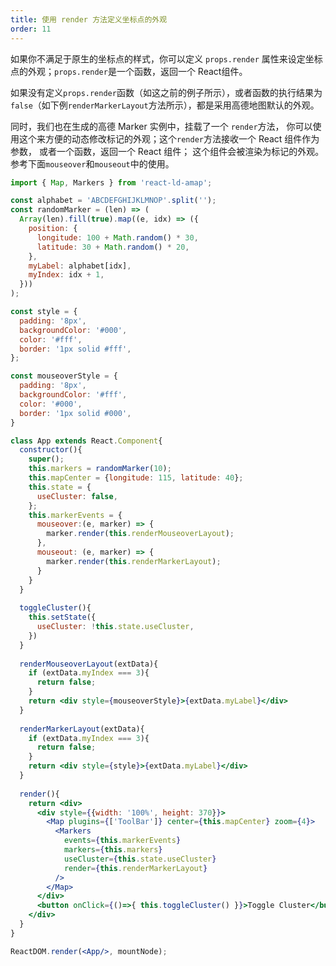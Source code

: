 ```yaml
---
title: 使用 render 方法定义坐标点的外观
order: 11
---
```


如果你不满足于原生的坐标点的样式，你可以定义 `props.render` 属性来设定坐标点的外观；`props.render`是一个函数，返回一个 React组件。

如果没有定义`props.render`函数（如这之前的例子所示），或者函数的执行结果为`false`（如下例`renderMarkerLayout`方法所示），都是采用高德地图默认的外观。

同时，我们也在生成的高德 Marker 实例中，挂载了一个 `render`方法，
你可以使用这个来方便的动态修改标记的外观；这个`render`方法接收一个 React 组件作为参数，
或者一个函数，返回一个 React 组件；
这个组件会被渲染为标记的外观。参考下面`mouseover`和`mouseout`中的使用。


```jsx
import { Map, Markers } from 'react-ld-amap';

const alphabet = 'ABCDEFGHIJKLMNOP'.split('');
const randomMarker = (len) => (
  Array(len).fill(true).map((e, idx) => ({
    position: {
      longitude: 100 + Math.random() * 30,
      latitude: 30 + Math.random() * 20,
    },
    myLabel: alphabet[idx],
    myIndex: idx + 1,
  }))
);

const style = {
  padding: '8px',
  backgroundColor: '#000',
  color: '#fff',
  border: '1px solid #fff',
};

const mouseoverStyle = {
  padding: '8px',
  backgroundColor: '#fff',
  color: '#000',
  border: '1px solid #000',
}

class App extends React.Component{
  constructor(){
    super();
    this.markers = randomMarker(10);
    this.mapCenter = {longitude: 115, latitude: 40};
    this.state = {
      useCluster: false,
    };
    this.markerEvents = {
      mouseover:(e, marker) => {
        marker.render(this.renderMouseoverLayout);
      },
      mouseout: (e, marker) => {
        marker.render(this.renderMarkerLayout);
      }
    }
  }
  
  toggleCluster(){
    this.setState({
      useCluster: !this.state.useCluster,
    })
  }
  
  renderMouseoverLayout(extData){
    if (extData.myIndex === 3){
      return false;
    }
    return <div style={mouseoverStyle}>{extData.myLabel}</div>
  }
  
  renderMarkerLayout(extData){
    if (extData.myIndex === 3){
      return false;
    }
    return <div style={style}>{extData.myLabel}</div>
  }
  
  render(){   
    return <div>
      <div style={{width: '100%', height: 370}}>
        <Map plugins={['ToolBar']} center={this.mapCenter} zoom={4}>
          <Markers 
            events={this.markerEvents}
            markers={this.markers}
            useCluster={this.state.useCluster}
            render={this.renderMarkerLayout}
          />
        </Map>
      </div>
      <button onClick={()=>{ this.toggleCluster() }}>Toggle Cluster</button>
    </div>
  }
}

ReactDOM.render(<App/>, mountNode);
```
